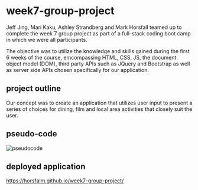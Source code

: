 # week7-group-project

Jeff Jing, Mari Kaku, Ashley Strandberg and Mark Horsfall teamed up to complete the week 7 group project as part of a full-stack coding boot camp in which we were all participants.

The objective was to utilize the knowledge and skills gained during the first 6 weeks of the course, emcompassing HTML, CSS, JS, the document object model (DOM), third party APIs such as JQuery and Bootstrap as well as server side APIs chosen specifically for our application.

## project outline

Our concept was to create an application that utilizes user input to present a series of choices for dining, film and local area activities that closely suit the user.

## pseudo-code

![pseudocode](https://user-images.githubusercontent.com/92696470/145661467-150ddfaa-f264-4790-a8d3-c2e57d00d830.JPG)

## deployed application

https://horsfalm.github.io/week7-group-project/
